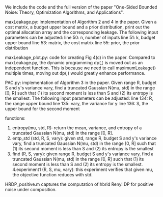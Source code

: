 We include the code and the full version of the paper "One-Sided Bounded Noise: Theory, Optimization Algorithms, and Applications". 

maxLeakage.py: implementation of Algorithm 2 and 4 in the paper.
Given a cost matrix, a budget upper bound and a prior distribution, print out the optimal allocation array and the corresponding leakage. The following input parameters can be adjusted:
line 50: n, number of inputs
line 51: k, budget upper bound
line 53: matrix, the cost matrix
line 55: prior, the prior distribution


maxLeakage_plot.py: code for creating Fig 4(c) in the paper. Compared to maxLeakage.py, the dynamic programming dp(*,*) is moved out as an independent function. This is because we need to call maximumLeakage() multiple times, moving out dp(*,*) would greatly enhance performance.


PAC.py: implementation of Algorithm 3 in the paper.
Given range R, budget S and y's variance vary, find a truncated Gaussian N(mu, std) in the range [0, R] such that (1) its second moment is less than S and (2) its entropy is the smallest. The following input parameters can be adjusted:
line 134: R, the range upper bound
line 135: vary, the variance for y
line 136: S, the upper bound for the second moment

functions:
1. entropy(mu, std, R): return the mean, variance, and entropy of a truncated Gaussian N(mu, std) in the range [0, R].
2. entp_std (std, R, S, vary): given std, range R, budget S and y's variance vary, find a truncated Gaussian N(mu, std) in the range [0, R] such that (1) its second moment is less than S and (2) its entropy is the smallest
3. find (R, S, vary): given range R, budget S and y's variance vary, find a truncated Gaussian N(mu, std) in the range [0, R] such that (1) its second moment is less than S and (2) its entropy is the smallest.
4.experiment1 (R, S, mu, vary): this experiment verifies that given mu, the objective function reduces with std.

HRDP_positive.m captures the computation of hbrid Renyi DP for positive noise under composition. 




